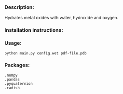 ### Description:
Hydrates metal oxides with water, hydroxide and oxygen. 

### Installation instructions:


### Usage:
```
python main.py config.wet pdf-file.pdb
```

### Packages:
	.numpy
	.pandas
	.pyquaternion
	.radish


